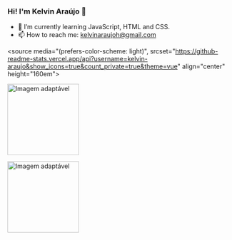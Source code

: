 ### Hi! I'm Kelvin Araújo 👋
- 🌱 I’m currently learning JavaScript, HTML and CSS.
- 📫 How to reach me: kelvinaraujoh@gmail.com

<picture>
  <source media="(prefers-color-scheme: dark)" srcset="https://github-readme-stats.vercel.app/api?username=kelvin-araujo&show_icons=true&count_private=true&theme=vue-dark"  align="center" height="160em">
  
  <source media="(prefers-color-scheme: light)", srcset="https://github-readme-stats.vercel.app/api?username=kelvin-araujo&show_icons=true&count_private=true&theme=vue" align="center" height="160em">
 
  <img src="https://github-readme-stats.vercel.app/api?username=kelvin-araujo&show_icons=true&count_private=true&theme=vue-dark" alt="Imagem adaptável"  align="center" height="160em">
</picture>

<picture>
  <source  
      srcset="https://github-readme-stats.vercel.app/api/top-langs/?username=kelvin-araujo&layout=compact&theme=vue-dark)(https://github.com/anuraghazra/github-readme-stats" 
      media="(prefers-color-scheme: dark)" align="center" height="160em"/>
  
  <source  
     srcset="https://github-readme-stats.vercel.app/api/top-langs/?username=kelvin-araujo&layout=compact&theme=vue)(https://github.com/anuraghazra/github-readme-stats" 
     media="(prefers-color-scheme: light)" align="center" height="160em"/>
  
  <img src= "https://github-readme-stats.vercel.app/api/top-langs/?username=kelvin-araujo&layout=compact&theme=vue-dark)(https://github.com/anuraghazra/github-readme-stats" alt="Imagem adaptável" align="center" height="160em">
  
</picture>
